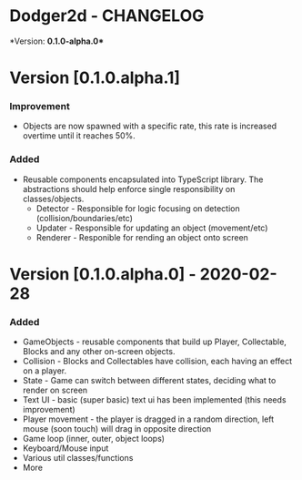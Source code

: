 # Dodger2d - CHANGELOG

\*Version: **0.1.0-alpha.0\***

# Version [0.1.0.alpha.1]

### Improvement

- Objects are now spawned with a specific rate, this rate is increased overtime until it reaches 50%.

### Added

- Reusable components encapsulated into TypeScript library. The abstractions should help enforce single responsibility on classes/objects.
  - Detector - Responsible for logic focusing on detection (collision/boundaries/etc)
  - Updater - Responsible for updating an object (movement/etc)
  - Renderer - Responible for rending an object onto screen

# Version [0.1.0.alpha.0] - 2020-02-28

### Added

- GameObjects - reusable components that build up Player, Collectable, Blocks and any other on-screen objects.
- Collision - Blocks and Collectables have collision, each having an effect on a player.
- State - Game can switch between different states, deciding what to render on screen
- Text UI - basic (super basic) text ui has been implemented (this needs improvement)
- Player movement - the player is dragged in a random direction, left mouse (soon touch) will drag in opposite direction
- Game loop (inner, outer, object loops)
- Keyboard/Mouse input
- Various util classes/functions
- More
